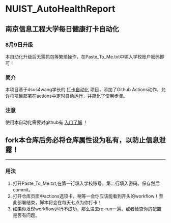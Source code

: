 # NUIST_AutoHealthReport
## 南京信息工程大学每日健康打卡自动化

### 8月9日升级
本自动化升级后无需抓包等繁琐操作，在Paste_To_Me.txt中输入学校账户密码即可！

### 简介
本项目基于dsus4wang学长的 [打卡自动化](https://github.com/dsus4wang/NUIST_AutoDailyHealthReport) 项目，添加了Github Actions动作，允许将项目部署在actions中定时自动运行，并简化了使用步骤。
### 注意
使用本自动化需要对github有 [入门了解](https://www.runoob.com/w3cnote/git-guide.html) ！

## **fork本仓库后务必将仓库属性设为私有，以防止信息泄露！**

-----------
### 用法

1. 打开Paste_To_Me.txt,在第一行填入学校账号，第二行填入密码。保存然后commit。
2. 打开仓库页面中actions选项卡，稍等一会你应该能看到开头的workflow！至此部署结束，脚本将会在每天七点为你打卡！
3. 如果你发现workflow运行不成功，那么进去re-run一遍。或者检查你的配置是否有问题。